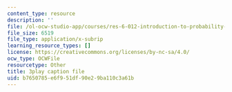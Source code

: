 ```yaml
---
content_type: resource
description: ''
file: /ol-ocw-studio-app/courses/res-6-012-introduction-to-probability-spring-2018/b7650785e6f951df90e29ba110c3a61b_k9f0N3ADvdM.vtt
file_size: 6519
file_type: application/x-subrip
learning_resource_types: []
license: https://creativecommons.org/licenses/by-nc-sa/4.0/
ocw_type: OCWFile
resourcetype: Other
title: 3play caption file
uid: b7650785-e6f9-51df-90e2-9ba110c3a61b
---
```

